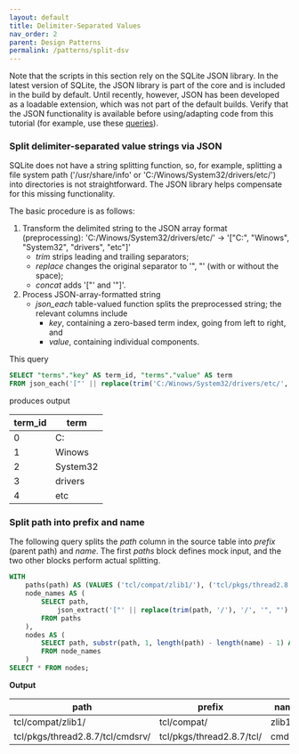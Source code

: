 ```yaml
---
layout: default
title: Delimiter-Separated Values
nav_order: 2
parent: Design Patterns
permalink: /patterns/split-dsv
---
```


Note that the scripts in this section rely on the SQLite JSON library. In the latest version of SQLite, the JSON library is part of the core and is included in the build by default. Until recently, however, JSON has been developed as a loadable extension, which was not part of the default builds. Verify that the JSON functionality is available before using/adapting code from this tutorial (for example, use these [queries](/meta/engine)).

### Split delimiter-separated value strings via JSON

SQLite does not have a string splitting function, so, for example, splitting a file system path ('/usr/share/info' or 'C:/Winows/System32/drivers/etc/') into directories is not straightforward. The JSON library helps compensate for this missing functionality.

The basic procedure is as follows:

 1. Transform the delimited string to the JSON array format (preprocessing):
'C:/Winows/System32/drivers/etc/' &rarr; '["C:", "Winows", "System32", "drivers", "etc"]'
    - *trim* strips leading and trailing separators;
    - *replace* changes the original separator to '", "' (with or without the space);
    - *concat* adds '["' and '"]'.
 2. Process JSON-array-formatted string
     - *json_each* table-valued function splits the preprocessed string; the relevant columns include
	     - *key*, containing a zero-based term index, going from left to right, and
	     - *value*, containing individual components.

This query

<a name="DSV-Query"></a>
~~~sql
SELECT "terms"."key" AS term_id, "terms"."value" AS term
FROM json_each('["' || replace(trim('C:/Winows/System32/drivers/etc/', '/'), '/', '", "') || '"]') AS terms;
~~~

produces output

| term_id | term     |
|---------|----------|
| 0       | C:       |
| 1       | Winows   |
| 2       | System32 |
| 3       | drivers  |
| 4       | etc      |

### Split path into prefix and name

The following query splits the *path* column in the source table into *prefix* (parent path) and *name*. The first *paths* block defines mock input, and the two other blocks perform actual splitting.

<a name="Split-Path"></a>
~~~sql
WITH
    paths(path) AS (VALUES ('tcl/compat/zlib1/'), ('tcl/pkgs/thread2.8.7/tcl/cmdsrv/')), 
    node_names AS (
        SELECT path,
            json_extract('["' || replace(trim(path, '/'), '/', '", "') || '"]', '$[#-1]') AS name
        FROM paths
    ),
    nodes AS (
        SELECT path, substr(path, 1, length(path) - length(name) - 1) AS prefix, name
        FROM node_names
    )
SELECT * FROM nodes;
~~~

**Output**

| path                             | prefix                    | name   |
|----------------------------------|---------------------------|--------|
| tcl/compat/zlib1/                | tcl/compat/               | zlib1  |
| tcl/pkgs/thread2.8.7/tcl/cmdsrv/ | tcl/pkgs/thread2.8.7/tcl/ | cmdsrv |
